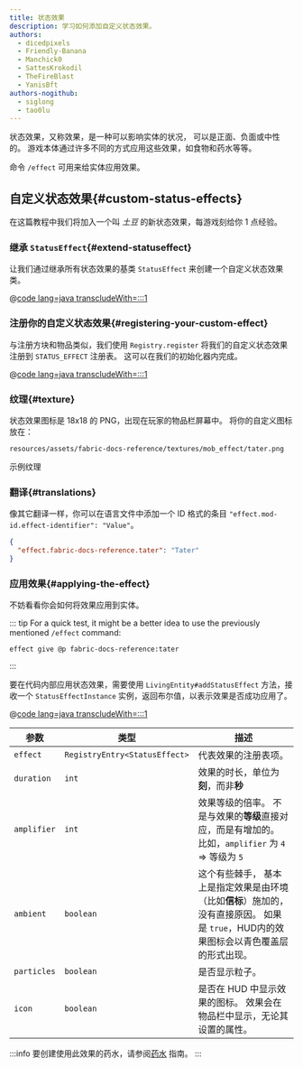 ```yaml
---
title: 状态效果
description: 学习如何添加自定义状态效果。
authors:
  - dicedpixels
  - Friendly-Banana
  - Manchick0
  - SattesKrokodil
  - TheFireBlast
  - YanisBft
authors-nogithub:
  - siglong
  - tao0lu
---
```


状态效果，又称效果，是一种可以影响实体的状况， 可以是正面、负面或中性的。 游戏本体通过许多不同的方式应用这些效果，如食物和药水等等。

命令 `/effect` 可用来给实体应用效果。

## 自定义状态效果{#custom-status-effects}

在这篇教程中我们将加入一个叫 _土豆_ 的新状态效果，每游戏刻给你 1 点经验。

### 继承 `StatusEffect`{#extend-statuseffect}

让我们通过继承所有状态效果的基类 `StatusEffect` 来创建一个自定义状态效果类。

@[code lang=java transcludeWith=:::1](@/reference/latest/src/main/java/com/example/docs/effect/TaterEffect.java)

### 注册你的自定义状态效果{#registering-your-custom-effect}

与注册方块和物品类似，我们使用 `Registry.register` 将我们的自定义状态效果注册到 `STATUS_EFFECT` 注册表。 这可以在我们的初始化器内完成。

@[code lang=java transcludeWith=:::1](@/reference/latest/src/main/java/com/example/docs/effect/FabricDocsReferenceEffects.java)

### 纹理{#texture}

状态效果图标是 18x18 的 PNG，出现在玩家的物品栏屏幕中。 将你的自定义图标放在：

```:no-line-numbers
resources/assets/fabric-docs-reference/textures/mob_effect/tater.png
```

<DownloadEntry visualURL="/assets/develop/tater-effect.png" downloadURL="/assets/develop/tater-effect-icon.png">示例纹理</DownloadEntry>

### 翻译{#translations}

像其它翻译一样，你可以在语言文件中添加一个 ID 格式的条目 `"effect.mod-id.effect-identifier": "Value"`。

```json
{
  "effect.fabric-docs-reference.tater": "Tater"
}
```

### 应用效果{#applying-the-effect}

不妨看看你会如何将效果应用到实体。

::: tip
For a quick test, it might be a better idea to use the previously mentioned `/effect` command:

```mcfunction
effect give @p fabric-docs-reference:tater
```

:::

要在代码内部应用状态效果，需要使用 `LivingEntity#addStatusEffect` 方法，接收一个 `StatusEffectInstance` 实例，返回布尔值，以表示效果是否成功应用了。

@[code lang=java transcludeWith=:::1](@/reference/latest/src/main/java/com/example/docs/ReferenceMethods.java)

| 参数          | 类型                            | 描述                                                                          |
| ----------- | ----------------------------- | --------------------------------------------------------------------------- |
| `effect`    | `RegistryEntry<StatusEffect>` | 代表效果的注册表项。                                                                  |
| `duration`  | `int`                         | 效果的时长，单位为**刻**，而非**秒**                                                      |
| `amplifier` | `int`                         | 效果等级的倍率。 不是与效果的**等级**直接对应，而是有增加的。 比如，`amplifier` 为 `4` => 等级为 `5`           |
| `ambient`   | `boolean`                     | 这个有些棘手， 基本上是指定效果是由环境（比如**信标**）施加的，没有直接原因。 如果是 `true`，HUD内的效果图标会以青色覆盖层的形式出现。 |
| `particles` | `boolean`                     | 是否显示粒子。                                                                     |
| `icon`      | `boolean`                     | 是否在 HUD 中显示效果的图标。 效果会在物品栏中显示，无论其设置的属性。                                      |

:::info
要创建使用此效果的药水，请参阅[药水](../items/potions) 指南。
:::
